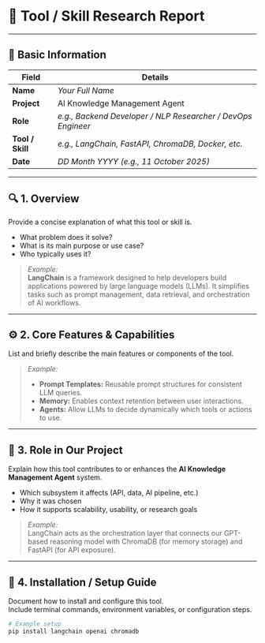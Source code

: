 # 🧠 Tool / Skill Research Report

---

## 🪪 Basic Information

| Field | Details |
|-------|----------|
| **Name** | _Your Full Name_ |
| **Project** | AI Knowledge Management Agent |
| **Role** | _e.g., Backend Developer / NLP Researcher / DevOps Engineer_ |
| **Tool / Skill** | _e.g., LangChain, FastAPI, ChromaDB, Docker, etc._ |
| **Date** | _DD Month YYYY (e.g., 11 October 2025)_ |

---

## 🔍 1. Overview  
Provide a concise explanation of what this tool or skill is.  
- What problem does it solve?  
- What is its main purpose or use case?  
- Who typically uses it?

> _Example:_  
> **LangChain** is a framework designed to help developers build applications powered by large language models (LLMs). It simplifies tasks such as prompt management, data retrieval, and orchestration of AI workflows.

---

## ⚙️ 2. Core Features & Capabilities  
List and briefly describe the main features or components of the tool.

> _Example:_  
> - **Prompt Templates:** Reusable prompt structures for consistent LLM queries.  
> - **Memory:** Enables context retention between user interactions.  
> - **Agents:** Allow LLMs to decide dynamically which tools or actions to use.

---

## 🧩 3. Role in Our Project  
Explain how this tool contributes to or enhances the **AI Knowledge Management Agent** system.  
- Which subsystem it affects (API, data, AI pipeline, etc.)  
- Why it was chosen  
- How it supports scalability, usability, or research goals  

> _Example:_  
> LangChain acts as the orchestration layer that connects our GPT-based reasoning model with ChromaDB (for memory storage) and FastAPI (for API exposure).

---

## 🧰 4. Installation / Setup Guide  
Document how to install and configure this tool.  
Include terminal commands, environment variables, or configuration steps.

```bash
# Example setup
pip install langchain openai chromadb
